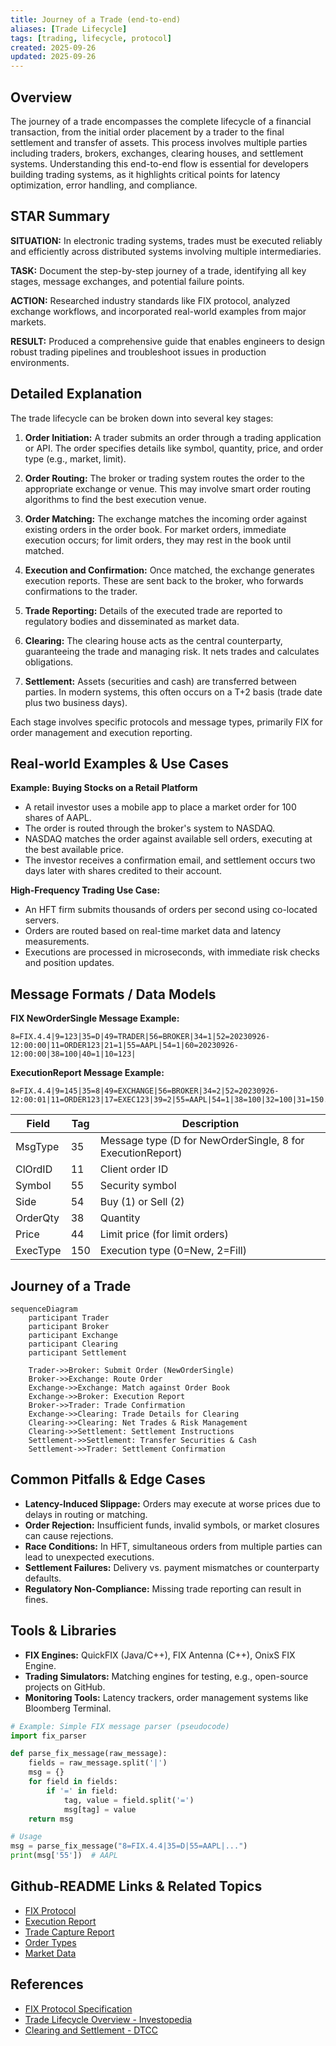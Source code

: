 ```yaml
---
title: Journey of a Trade (end-to-end)
aliases: [Trade Lifecycle]
tags: [trading, lifecycle, protocol]
created: 2025-09-26
updated: 2025-09-26
---
```


## Overview

The journey of a trade encompasses the complete lifecycle of a financial transaction, from the initial order placement by a trader to the final settlement and transfer of assets. This process involves multiple parties including traders, brokers, exchanges, clearing houses, and settlement systems. Understanding this end-to-end flow is essential for developers building trading systems, as it highlights critical points for latency optimization, error handling, and compliance.

## STAR Summary

**SITUATION:** In electronic trading systems, trades must be executed reliably and efficiently across distributed systems involving multiple intermediaries.

**TASK:** Document the step-by-step journey of a trade, identifying all key stages, message exchanges, and potential failure points.

**ACTION:** Researched industry standards like FIX protocol, analyzed exchange workflows, and incorporated real-world examples from major markets.

**RESULT:** Produced a comprehensive guide that enables engineers to design robust trading pipelines and troubleshoot issues in production environments.

## Detailed Explanation

The trade lifecycle can be broken down into several key stages:

1. **Order Initiation:** A trader submits an order through a trading application or API. The order specifies details like symbol, quantity, price, and order type (e.g., market, limit).

2. **Order Routing:** The broker or trading system routes the order to the appropriate exchange or venue. This may involve smart order routing algorithms to find the best execution venue.

3. **Order Matching:** The exchange matches the incoming order against existing orders in the order book. For market orders, immediate execution occurs; for limit orders, they may rest in the book until matched.

4. **Execution and Confirmation:** Once matched, the exchange generates execution reports. These are sent back to the broker, who forwards confirmations to the trader.

5. **Trade Reporting:** Details of the executed trade are reported to regulatory bodies and disseminated as market data.

6. **Clearing:** The clearing house acts as the central counterparty, guaranteeing the trade and managing risk. It nets trades and calculates obligations.

7. **Settlement:** Assets (securities and cash) are transferred between parties. In modern systems, this often occurs on a T+2 basis (trade date plus two business days).

Each stage involves specific protocols and message types, primarily FIX for order management and execution reporting.

## Real-world Examples & Use Cases

**Example: Buying Stocks on a Retail Platform**
- A retail investor uses a mobile app to place a market order for 100 shares of AAPL.
- The order is routed through the broker's system to NASDAQ.
- NASDAQ matches the order against available sell orders, executing at the best available price.
- The investor receives a confirmation email, and settlement occurs two days later with shares credited to their account.

**High-Frequency Trading Use Case:**
- An HFT firm submits thousands of orders per second using co-located servers.
- Orders are routed based on real-time market data and latency measurements.
- Executions are processed in microseconds, with immediate risk checks and position updates.

## Message Formats / Data Models

**FIX NewOrderSingle Message Example:**
```
8=FIX.4.4|9=123|35=D|49=TRADER|56=BROKER|34=1|52=20230926-12:00:00|11=ORDER123|21=1|55=AAPL|54=1|60=20230926-12:00:00|38=100|40=1|10=123|
```

**ExecutionReport Message Example:**
```
8=FIX.4.4|9=145|35=8|49=EXCHANGE|56=BROKER|34=2|52=20230926-12:00:01|11=ORDER123|17=EXEC123|39=2|55=AAPL|54=1|38=100|32=100|31=150.00|10=124|
```

| Field | Tag | Description |
|-------|-----|-------------|
| MsgType | 35 | Message type (D for NewOrderSingle, 8 for ExecutionReport) |
| ClOrdID | 11 | Client order ID |
| Symbol | 55 | Security symbol |
| Side | 54 | Buy (1) or Sell (2) |
| OrderQty | 38 | Quantity |
| Price | 44 | Limit price (for limit orders) |
| ExecType | 150 | Execution type (0=New, 2=Fill) |

## Journey of a Trade

```mermaid
sequenceDiagram
    participant Trader
    participant Broker
    participant Exchange
    participant Clearing
    participant Settlement

    Trader->>Broker: Submit Order (NewOrderSingle)
    Broker->>Exchange: Route Order
    Exchange->>Exchange: Match against Order Book
    Exchange->>Broker: Execution Report
    Broker->>Trader: Trade Confirmation
    Exchange->>Clearing: Trade Details for Clearing
    Clearing->>Clearing: Net Trades & Risk Management
    Clearing->>Settlement: Settlement Instructions
    Settlement->>Settlement: Transfer Securities & Cash
    Settlement->>Trader: Settlement Confirmation
```

## Common Pitfalls & Edge Cases

- **Latency-Induced Slippage:** Orders may execute at worse prices due to delays in routing or matching.
- **Order Rejection:** Insufficient funds, invalid symbols, or market closures can cause rejections.
- **Race Conditions:** In HFT, simultaneous orders from multiple parties can lead to unexpected executions.
- **Settlement Failures:** Delivery vs. payment mismatches or counterparty defaults.
- **Regulatory Non-Compliance:** Missing trade reporting can result in fines.

## Tools & Libraries

- **FIX Engines:** QuickFIX (Java/C++), FIX Antenna (C++), OnixS FIX Engine.
- **Trading Simulators:** Matching engines for testing, e.g., open-source projects on GitHub.
- **Monitoring Tools:** Latency trackers, order management systems like Bloomberg Terminal.

```python
# Example: Simple FIX message parser (pseudocode)
import fix_parser

def parse_fix_message(raw_message):
    fields = raw_message.split('|')
    msg = {}
    for field in fields:
        if '=' in field:
            tag, value = field.split('=')
            msg[tag] = value
    return msg

# Usage
msg = parse_fix_message("8=FIX.4.4|35=D|55=AAPL|...")
print(msg['55'])  # AAPL
```

## Github-README Links & Related Topics

- [FIX Protocol](/fix-protocol)
- [Execution Report](/execution-report)
- [Trade Capture Report](/trade-capture-report)
- [Order Types](/order-types)
- [Market Data](/market-data-overview-dissemination)

## References

- [FIX Protocol Specification](https://www.fixtrading.org/standards/)
- [Trade Lifecycle Overview - Investopedia](https://www.investopedia.com/terms/t/trade-lifecycle.asp)
- [Clearing and Settlement - DTCC](https://www.dtcc.com/clearing-and-settlement)